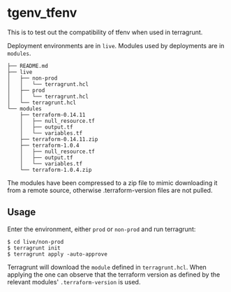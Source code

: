 # tgenv_tfenv
This is to test out the compatibility of tfenv when used in terragrunt.

Deployment environments are in `live`. Modules used by deployments are in `modules`.

```
├── README.md
├── live
│   ├── non-prod
│   │   └── terragrunt.hcl
│   ├── prod
│   │   └── terragrunt.hcl
│   └── terragrunt.hcl
└── modules
    ├── terraform-0.14.11
    │   ├── null_resource.tf
    │   ├── output.tf
    │   └── variables.tf
    ├── terraform-0.14.11.zip
    ├── terraform-1.0.4
    │   ├── null_resource.tf
    │   ├── output.tf
    │   └── variables.tf
    └── terraform-1.0.4.zip
```
    
The modules have been compressed to a zip file to mimic downloading it from a remote source, otherwise .terraform-version files are not pulled.

## Usage
Enter the environment, either `prod` or `non-prod` and run terragrunt:
```
$ cd live/non-prod
$ terragrunt init
$ terragrunt apply -auto-approve
```

Terragrunt will download the `module` defined in `terragrunt.hcl`. When applying the one can observe that the terraform version as defined by the relevant modules' `.terraform-version` is used.
